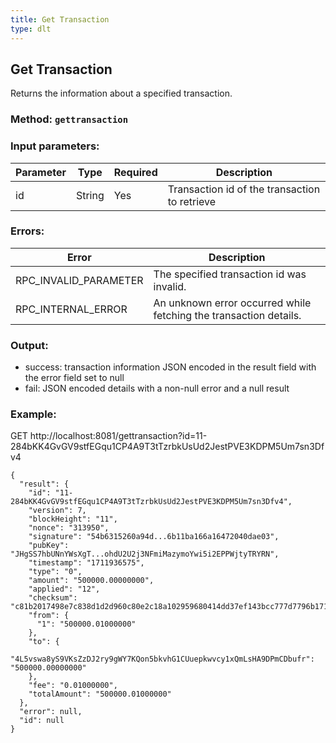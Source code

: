 ```yaml
---
title: Get Transaction
type: dlt
---
```

## Get Transaction
Returns the information about a specified transaction.
### Method: `gettransaction`
### Input parameters:

| Parameter | Type | Required | Description |
| --- | --- | --- | --- |
| id | String | Yes | Transaction id of the transaction to retrieve |

### Errors:

| Error | Description |
| --- | --- |
| RPC_INVALID_PARAMETER | The specified transaction id was invalid. |
| RPC_INTERNAL_ERROR | An unknown error occurred while fetching the transaction details. |

### Output:
- success: transaction information JSON encoded in the result field with the error field set to null
- fail: JSON encoded details with a non-null error and a null result

### Example:
GET http://localhost:8081/gettransaction?id=11-284bKK4GvGV9stfEGqu1CP4A9T3tTzrbkUsUd2JestPVE3KDPM5Um7sn3Dfv4
```
{
  "result": {
    "id": "11-284bKK4GvGV9stfEGqu1CP4A9T3tTzrbkUsUd2JestPVE3KDPM5Um7sn3Dfv4",
    "version": 7,
    "blockHeight": "11",
    "nonce": "313950",
    "signature": "54b6315260a94d...6b11ba166a16472040dae03",
    "pubKey": "JHgSS7hbUNnYWsXgT...ohdU2U2j3NFmiMazymoYwi5i2EPPWjtyTRYRN",
    "timestamp": "1711936575",
    "type": "0",
    "amount": "500000.00000000",
    "applied": "12",
    "checksum": "c81b2017498e7c838d1d2d960c80e2c18a102959680414dd37ef143bcc777d7796b171d873683f93425a91fd",
    "from": {
      "1": "500000.01000000"
    },
    "to": {
      "4L5vswa8yS9VKsZzDJ2ry9gWY7KQon5bkvhG1CUuepkwvcy1xQmLsHA9DPmCDbufr": "500000.00000000"
    },
    "fee": "0.01000000",
    "totalAmount": "500000.01000000"
  },
  "error": null,
  "id": null
}
```
